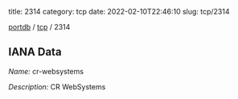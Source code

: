 title: 2314
category: tcp
date: 2022-02-10T22:46:10
slug: tcp/2314

[portdb](/) / [tcp](/category/tcp.html) / 2314


## IANA Data

_Name:_ cr-websystems

_Description:_ CR WebSystems

